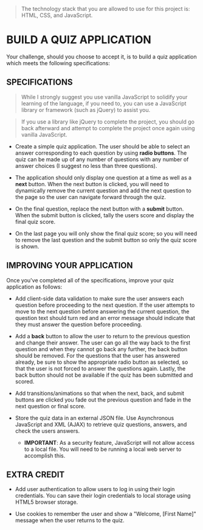 >The technology stack that you are allowed to use for this project is: HTML, CSS, and JavaScript.

# BUILD A QUIZ APPLICATION
Your challenge, should you choose to accept it, is to build a quiz application which meets the following specifications:

## SPECIFICATIONS
>While I strongly suggest you use vanilla JavaScript to solidify your learning of the language, if you need to, you can use a JavaScript library or framework (such as jQuery) to assist you.

>If you use a library like jQuery to complete the project, you should go back afterward and attempt to complete the project once again using vanilla JavaScript.

  * Create a simple quiz application. The user should be able to select an answer corresponding to each question by using **radio buttons**. The quiz can be made up of any number of questions with any number of answer choices (I suggest no less than three questions).

  * The application should only display one question at a time as well as a **next** button. When the next button is clicked, you will need to dynamically remove the current question and add the next question to the page so the user can navigate forward through the quiz.

  * On the final question, replace the next button with a **submit** button. When the submit button is clicked, tally the users score and display the final quiz score.

  * On the last page you will only show the final quiz score; so you will need to remove the last question and the submit button so only the quiz score is shown.

## IMPROVING YOUR APPLICATION
Once you've completed all of the specifications, improve your quiz application as follows:

  * Add client-side data validation to make sure the user answers each question before proceeding to the next question. If the user attempts to move to the next question before answering the current question, the question text should turn red and an error message should indicate that they must answer the question before proceeding.

  * Add a **back** button to allow the user to return to the previous question and change their answer. The user can go all the way back to the first question and when they cannot go back any further, the back button should be removed. For the questions that the user has answered already, be sure to show the appropriate radio button as selected, so that the user is not forced to answer the questions again. Lastly, the back button should not be available if the quiz has been submitted and scored.

  * Add transitions/animations so that when the next, back, and submit buttons are clicked you fade out the previous question and fade in the next question or final score.

  * Store the quiz data in an external JSON file. Use Asynchronous JavaScript and XML (AJAX) to retrieve quiz questions, answers, and check the users answers.

    * **IMPORTANT**: As a security feature, JavaScript will not allow access to a local file. You will need to be running a local web server to accomplish this.

## EXTRA CREDIT
  * Add user authentication to allow users to log in using their login credentials. You can save their login credentials to local storage using HTML5 browser storage.

  * Use cookies to remember the user and show a "Welcome, [First Name]" message when the user returns to the quiz.
